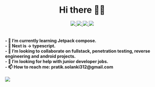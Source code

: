 <h1 align="center">
  Hi there 👋🏻
</h1>

<div align="center">
  
  <a href="https://www.linkedin.com/in/pratik088/">
    <img src="https://img.shields.io/badge/linkedin-0A66C2?style=for-the-badge&logo=linkedin">
  </a>
  <a href="https://stackoverflow.com/users/3398106/prince">
    <img src="https://img.shields.io/badge/stackoverflow-F58025?style=for-the-badge&logo=StackOverflow&logoColor=fff">
  </a>
  <a href="mailto:pratik.solanki312@gmail.com">
    <img src="https://img.shields.io/badge/email-EA4335?style=for-the-badge&logo=gmail&logoColor=fff">
  </a>
  <a href="https://drive.google.com/file/d/1Un4A_fozHmb0iNpzbvYxoGnz_AWCWW_B/view?usp=sharing">
    <img src="https://img.shields.io/badge/resume-blue?style=for-the-badge&logo=readthedocs&logoColor=fff">
  </a>
</div>

<br>

<h4>
  - 🌱 I’m currently learning Jetpack compose. <br>
  - 🌱 Next is -> typescript. <br>
  - 👯 I’m looking to collaborate on fullstack, penetration testing, reverse engineering and android projects.<br>
  - 🤔 I’m looking for help with junior developer jobs.<br>
  - 📫 How to reach me: pratik.solanki312@gmail.com <br>
  </h4>

<a href="https://www.buymeacoffee.com/pratik088"><img src="https://img.buymeacoffee.com/button-api/?text=Buy me a coffee&emoji=&slug=hamzaali81&button_colour=FFDD00&font_colour=000000&font_family=Cookie&outline_colour=000000&coffee_colour=ffffff" /></a>
<!--
**pratik088/pratik088** is a ✨ _special_ ✨ repository because its `README.md` (this file) appears on your GitHub profile.

Here are some ideas to get you started:

- 🔭 I’m currently working on ...
- 🌱 I’m currently learning ...
- 👯 I’m looking to collaborate on ...
- 🤔 I’m looking for help with ...
- 💬 Ask me about ...
- 📫 How to reach me: ...
- 😄 Pronouns: ...
- ⚡ Fun fact: ...
-->
